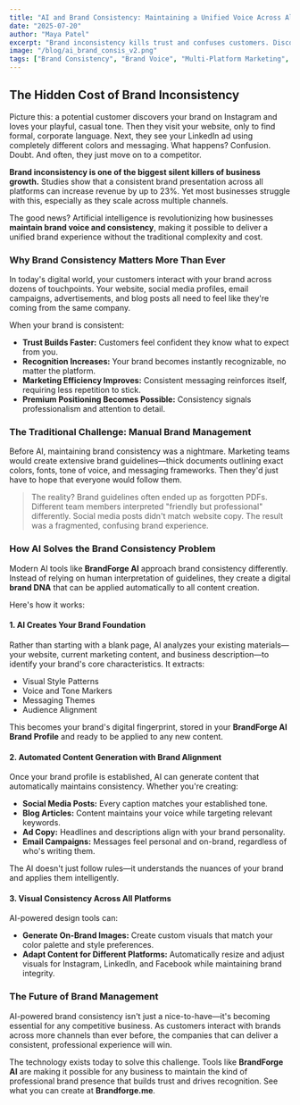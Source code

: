 ```yaml
---
title: "AI and Brand Consistency: Maintaining a Unified Voice Across All Platforms"
date: "2025-07-20"
author: "Maya Patel"
excerpt: "Brand inconsistency kills trust and confuses customers. Discover how AI tools are helping businesses maintain perfect brand alignment across websites, social media, ads, and content—without the manual headache."
image: "/blog/ai_brand_consis_v2.png"
tags: ["Brand Consistency", "Brand Voice", "Multi-Platform Marketing", "Brand Management", "AI Branding"]
---
```


## The Hidden Cost of Brand Inconsistency

Picture this: a potential customer discovers your brand on Instagram and loves your playful, casual tone. Then they visit your website, only to find formal, corporate language. Next, they see your LinkedIn ad using completely different colors and messaging. What happens? Confusion. Doubt. And often, they just move on to a competitor.

**Brand inconsistency is one of the biggest silent killers of business growth.** Studies show that a consistent brand presentation across all platforms can increase revenue by up to 23%. Yet most businesses struggle with this, especially as they scale across multiple channels.

The good news? Artificial intelligence is revolutionizing how businesses **maintain brand voice and consistency**, making it possible to deliver a unified brand experience without the traditional complexity and cost.

### Why Brand Consistency Matters More Than Ever

In today's digital world, your customers interact with your brand across dozens of touchpoints. Your website, social media profiles, email campaigns, advertisements, and blog posts all need to feel like they're coming from the same company.

When your brand is consistent:

-   **Trust Builds Faster:** Customers feel confident they know what to expect from you.
-   **Recognition Increases:** Your brand becomes instantly recognizable, no matter the platform.
-   **Marketing Efficiency Improves:** Consistent messaging reinforces itself, requiring less repetition to stick.
-   **Premium Positioning Becomes Possible:** Consistency signals professionalism and attention to detail.

### The Traditional Challenge: Manual Brand Management

Before AI, maintaining brand consistency was a nightmare. Marketing teams would create extensive brand guidelines—thick documents outlining exact colors, fonts, tone of voice, and messaging frameworks. Then they'd just have to hope that everyone would follow them.

> The reality? Brand guidelines often ended up as forgotten PDFs. Different team members interpreted "friendly but professional" differently. Social media posts didn't match website copy. The result was a fragmented, confusing brand experience.

### How AI Solves the Brand Consistency Problem

Modern AI tools like **BrandForge AI** approach brand consistency differently. Instead of relying on human interpretation of guidelines, they create a digital **brand DNA** that can be applied automatically to all content creation.

Here's how it works:

#### 1. AI Creates Your Brand Foundation

Rather than starting with a blank page, AI analyzes your existing materials—your website, current marketing content, and business description—to identify your brand's core characteristics. It extracts:

-   Visual Style Patterns
-   Voice and Tone Markers
-   Messaging Themes
-   Audience Alignment

This becomes your brand's digital fingerprint, stored in your **BrandForge AI Brand Profile** and ready to be applied to any new content.

#### 2. Automated Content Generation with Brand Alignment

Once your brand profile is established, AI can generate content that automatically maintains consistency. Whether you're creating:

-   **Social Media Posts:** Every caption matches your established tone.
-   **Blog Articles:** Content maintains your voice while targeting relevant keywords.
-   **Ad Copy:** Headlines and descriptions align with your brand personality.
-   **Email Campaigns:** Messages feel personal and on-brand, regardless of who's writing them.

The AI doesn't just follow rules—it understands the nuances of your brand and applies them intelligently.

#### 3. Visual Consistency Across All Platforms
AI-powered design tools can:

- **Generate On-Brand Images:** Create custom visuals that match your color palette and style preferences.
- **Adapt Content for Different Platforms:** Automatically resize and adjust visuals for Instagram, LinkedIn, and Facebook while maintaining brand integrity.

### The Future of Brand Management

AI-powered brand consistency isn't just a nice-to-have—it's becoming essential for any competitive business. As customers interact with brands across more channels than ever before, the companies that can deliver a consistent, professional experience will win.

The technology exists today to solve this challenge. Tools like **BrandForge AI** are making it possible for any business to maintain the kind of professional brand presence that builds trust and drives recognition. See what you can create at **Brandforge.me**.
